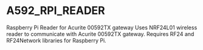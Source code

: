 # A592_RPI_READER
Raspberry Pi Reader for Acurite 00592TX gateway
Uses NRF24L01 wireless reader to communicate with Acurite 00592TX gateway.
Requires RF24 and RF24Network libraries for Raspberry Pi.

